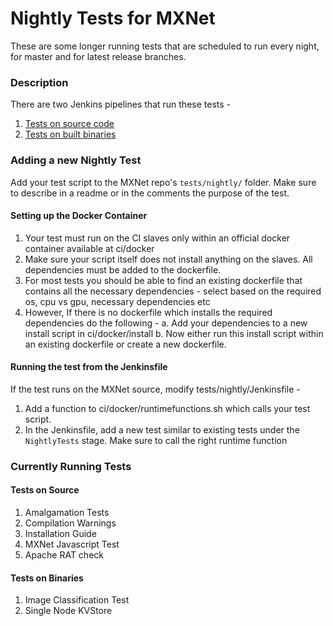 <!--- Licensed to the Apache Software Foundation (ASF) under one -->
<!--- or more contributor license agreements.  See the NOTICE file -->
<!--- distributed with this work for additional information -->
<!--- regarding copyright ownership.  The ASF licenses this file -->
<!--- to you under the Apache License, Version 2.0 (the -->
<!--- "License"); you may not use this file except in compliance -->
<!--- with the License.  You may obtain a copy of the License at -->

<!---   http://www.apache.org/licenses/LICENSE-2.0 -->

<!--- Unless required by applicable law or agreed to in writing, -->
<!--- software distributed under the License is distributed on an -->
<!--- "AS IS" BASIS, WITHOUT WARRANTIES OR CONDITIONS OF ANY -->
<!--- KIND, either express or implied.  See the License for the -->
<!--- specific language governing permissions and limitations -->
<!--- under the License. -->

# Nightly Tests for MXNet 

These are some longer running tests that are scheduled to run every night, for master and for latest release branches. 

### Description
There are two Jenkins pipelines that run these tests - 
1. [Tests on source code](http://jenkins.mxnet-ci.amazon-ml.com/job/NightlyTests/)
2. [Tests on built binaries](http://jenkins.mxnet-ci.amazon-ml.com/job/NightlyTestsForBinaries/)

### Adding a new Nightly Test
Add your test script to the MXNet repo's `tests/nightly/` folder. Make sure to describe in a readme or in the 
comments the purpose of the test. 

#### Setting up the Docker Container 
1. Your test must run on the CI slaves only within an official docker container available at ci/docker
2. Make sure your script itself does not install anything on the slaves. All dependencies must be added to the dockerfile.
3. For most tests you should be able to find an existing dockerfile that contains all the necessary dependencies - select based on the required os, cpu vs gpu, necessary dependencies etc
4. However, If there is no dockerfile which installs the required dependencies do the following - 
    a. Add your dependencies to a new install script in ci/docker/install
    b. Now either run this install script within an existing dockerfile or create a new dockerfile. 

#### Running the test from the Jenkinsfile
If the test runs on the MXNet source, modify tests/nightly/Jenkinsfile - 
1. Add a function to ci/docker/runtimefunctions.sh which calls your test script. 
2. In the Jenkinsfile, add a new test similar to existing tests under the `NightlyTests` stage. Make sure to call the right runtime function

### Currently Running Tests

#### Tests on Source
1. Amalgamation Tests
2. Compilation Warnings
3. Installation Guide
4. MXNet Javascript Test
5. Apache RAT check

#### Tests on Binaries
1. Image Classification Test
2. Single Node KVStore 
